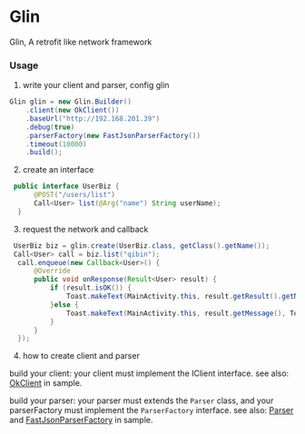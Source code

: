 # Glin
Glin, A retrofit like network framework

### Usage

1. write your client and parser, config glin
   
``` java
Glin glin = new Glin.Builder()
    .client(new OkClient())
    .baseUrl("http://192.168.201.39")
    .debug(true)
    .parserFactory(new FastJsonParserFactory())
    .timeout(10000)
    .build();
```
 
 2. create an interface
   
``` java
 public interface UserBiz {
      @POST("/users/list")
      Call<User> list(@Arg("name") String userName);
  }
```
 
 3. request the network and callback
   
``` java
 UserBiz biz = glin.create(UserBiz.class, getClass().getName());
 Call<User> call = biz.list("qibin");
  call.enqueue(new Callback<User>() {
      @Override
      public void onResponse(Result<User> result) {
          if (result.isOK()) {
              Toast.makeText(MainActivity.this, result.getResult().getName(), Toast.LENGTH_SHORT).show();
          }else {
              Toast.makeText(MainActivity.this, result.getMessage(), Toast.LENGTH_SHORT).show();
          }
      }
  });
```

4. how to create client and parser
   
build your client: your client must implement the IClient interface. 
see also: [OkClient](https://github.com/qibin0506/Glin/blob/master/glinsample/src/main/java/com/example/glinsample/OkClient.java) in sample.

build your parser: your parser must extends the `Parser` class, and your parserFactory must implement the `ParserFactory` interface.
see also: [Parser](https://github.com/qibin0506/Glin/blob/master/glinsample/src/main/java/com/example/glinsample/Parser.java) and [FastJsonParserFactory](https://github.com/qibin0506/Glin/blob/master/glinsample/src/main/java/com/example/glinsample/FastJsonParserFactory.java) in sample.
      
